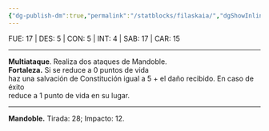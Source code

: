 ```yaml
---
{"dg-publish-dm":true,"permalink":"/statblocks/filaskaia/","dgShowInlineTitle":"false"}
---
```


<p><span><span style="display:none"> AC:<span id="ac"><strong>18</strong></span> | HP: <span id="hp">104</span> | IN: <span id="in">2</span></span></span></p><p><span>FUE: <span class="dice-roller no-icon" aria-label-position="top" data-dice="d20+5" aria-label="d20+5
[12]+5"><span class="dice-roller-result">17</span></span> | DES: <span class="dice-roller no-icon" aria-label-position="top" data-dice="d20+2" aria-label="d20+2
[3]+2"><span class="dice-roller-result">5</span></span> | CON: <span class="dice-roller no-icon is-min" aria-label-position="top" data-dice="d20+4" aria-label="d20+4
[1]+4"><span class="dice-roller-result">5</span></span> | INT: <span class="dice-roller no-icon" aria-label-position="top" data-dice="d20+0" aria-label="d20+0
[4]+0"><span class="dice-roller-result">4</span></span> | SAB: <span class="dice-roller no-icon" aria-label-position="top" data-dice="d20+3" aria-label="d20+3
[14]+3"><span class="dice-roller-result">17</span></span> | CAR: <span class="dice-roller no-icon" aria-label-position="top" data-dice="d20+2" aria-label="d20+2
[13]+2"><span class="dice-roller-result">15</span></span></span></p><p><span><hr>
<p dir="auto"><strong>Multiataque</strong>. Realiza dos ataques de Mandoble.<br>
<strong>Fortaleza.</strong> Si se reduce a 0 puntos de vida<br>
haz una salvación de Constitución igual a 5 + el daño recibido. En caso de éxito<br>
reduce a 1 punto de vida en su lugar.</p></span></p><p><span><hr>
<p dir="auto"><strong>Mandoble.</strong> Tirada: <span class="dice-roller no-icon" aria-label-position="top" data-dice="d20+9" aria-label="d20+9
[19]+9"><span class="dice-roller-result">28</span></span>; Impacto: <span class="dice-roller no-icon" aria-label-position="top" data-dice="2d8+5" aria-label="2d8+5
[3, 4]+5"><span class="dice-roller-result">12</span></span>.</p></span></p>